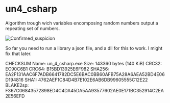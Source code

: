 # un4_csharp
Algorithm trough wich variables encomposing random numbers output a repeating set of numbers.

![Confirmed_suspicion](https://github.com/V3RDAD/un4_csharp/blob/main/un4_c%23.PNG)

So far you need to run a library a json file, and a dll for this to work.
I might fix that later.

CHECKSUM
Name: un_4_csharp.exe
Size: 143360 bytes (140 KiB)
CRC32: EC90C6B1
CRC64: B15BD13925E6F982
SHA256: EA2F131AAC6F7ADB6641782DC5E6BAC0BB60AFB75A28A6AEA52BD4E06D194816
SHA1: 4762AEF1C84D4B7E102E6AB6DB99605555C12E22
BLAKE2sp: F367C06843572898ED4C4DA45DA5AA93577602AE0E171BC352914C2EA2E56EFD

